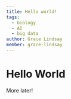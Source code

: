 ```yaml
---
title: Hello world!
tags:
  - biology
  - AI
  - big data
author: Grace Lindsay
member: grace-lindsay
---
```


# Hello World

More later!
